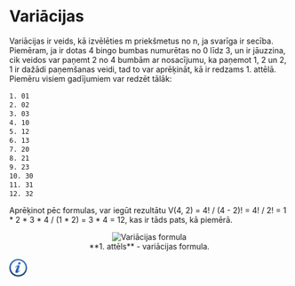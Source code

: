 # Variācijas

Variācijas ir veids, kā izvēlēties m priekšmetus no n, ja svarīga ir secība. Piemēram, ja ir dotas 4 bingo bumbas numurētas no 0 līdz 3, un ir jāuzzina, cik veidos var paņemt 2 no 4 bumbām ar nosacījumu, ka paņemot 1, 2 un 2, 1 ir dažādi paņemšanas veidi, tad to var aprēķināt, kā ir redzams 1. attēlā. Piemēru visiem gadījumiem var redzēt tālāk:

```
1. 01
2. 02
3. 03
4. 10
5. 12
6. 13
7. 20
8. 21
9. 23
10. 30
11. 31
12. 32
```

Aprēķinot pēc formulas, var iegūt rezultātu V(4, 2) = 4! / (4 - 2)! = 4! / 2! = 1 * 2 * 3 * 4 / (1 * 2) = 3 * 4 = 12, kas ir tāds pats, kā piemērā.

<center><img alt="Variācijas formula" src="/media/theory/variations.gif" /></center>

<center>**1. attēls** - variācijas formula.</center>

<a href="http://www.uzdevumi.lv/ExerciseRun/RunExercise?exerciseId=d9737daf-3d32-44c9-9ab9-efcdea7db0ae&parentType=VirtualSchool&parentId=574" target="_blank">![Vairāk informācija](/media/theory/information.png)</a>